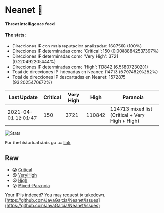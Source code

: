 # Neanet :hocho:
#### Threat intelligence feed
#### The stats:

- Direcciones IP con mala reputacion analizadas: 1687588 (100%)
- Direcciones IP determinadas como 'Critical':  150 (0.00888842537397%)
- Direcciones IP determinadas como 'Very High':  3721 (0.220492205444%)
- Direcciones IP determinadas como 'High':  110842 (6.56807230201)
- Total de direcciones IP indexadas en Neanet:  114713 (6.79745293282%)
- Total de direcciones IP descartadas en Neanet:  1572875 (93.2025470672%)

| Last Update | Critical | Very High | High | Paranoia |
| --- | --- | --- | --- | --- |
| 2021-04-01 12:01:47 | 150 | 3721 | 110842 | 114713 mixed list (Critical + Very High + High)|

![Stats](https://docs.google.com/spreadsheets/d/e/2PACX-1vSnaNMIXVabIpDJjufMlzH7poXnshF3mgd8Is1g9ytUEzVsP5my4Trn8f-xkoLLQ38xpL3HtmUexLo6/pubchart?oid=501124687&format=image)

For the historical stats go to: [link](/stats.csv)
## Raw
- :scream: [Critical](https://raw.githubusercontent.com/JavaGarcia/Neanet/master/blacklists/neanet_critical.txt)
- :fearful: [VeryHigh](https://raw.githubusercontent.com/JavaGarcia/Neanet/master/blacklists/neanet_veryHigh.txtt)
- :frowning: [High](https://raw.githubusercontent.com/JavaGarcia/Neanet/master/blacklists/neanet_high.txt)
- :dizzy_face: [Mixed-Paranoia](https://raw.githubusercontent.com/JavaGarcia/Neanet/master/blacklists/neanet_all.txt)


Your IP is indexed? You may request to takedown. [https://github.com/JavaGarcia/Neanet/issues](https://github.com/JavaGarcia/Neanet/issues)




























































































































































































































































































































































































































































































































































































































































































































































































































































































































































































































































































































































































































































































































































































































































































































































































































































































































































































































































































































































































































































































































































































































































































































































































































































































































































































































































































































































































































































































































































































































































































































































































































































































































































































































































































































































































































































































































































































































































































































































































































































































































































































































































































































































































































































































































































































































































































































































































































































































































































































































































































































































































































































































































































































































































































